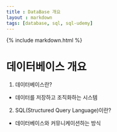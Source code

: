 ```yaml
---
title : DataBase 개요
layout : markdown
tags: [database, sql, sql-udemy]
---
```


{% include markdown.html %}

# 데이터베이스 개요

1. 데이터베이스란?
  - 데이터를 저장하고 조직화하는 시스템

2. SQL(Structured Query Language)이란?
  - 데이터베이스와 커뮤니케이션하는 방식
